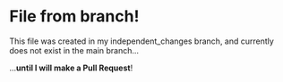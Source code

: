 # File from branch!

This file was created in my independent_changes branch, and currently does not exist in the main branch...

...**until I will make a Pull Request**!
